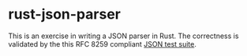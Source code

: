 # rust-json-parser

This is an exercise in writing a JSON parser in Rust.
The correctness is validated by the this RFC 8259 compliant [JSON test suite](https://github.com/nst/JSONTestSuite/tree/master?tab=readme-ov-file).
